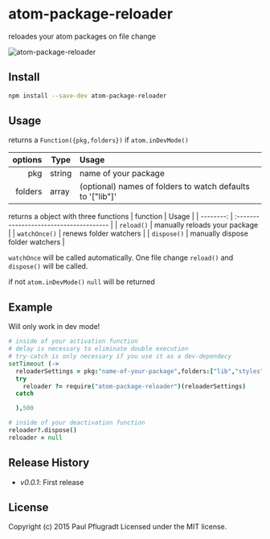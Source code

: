 # atom-package-reloader

reloades your atom packages on file change

![atom-package-reloader](https://cloud.githubusercontent.com/assets/1881921/8182233/b969fc1c-142d-11e5-9845-91a13374ba0c.png)


## Install

```sh
npm install --save-dev atom-package-reloader
```

## Usage

returns a `Function({pkg,folders})` if `atom.inDevMode()`


| options   | Type    | Usage                                   |
| --------: | ------- | :-------------------------------------- |
| pkg       | string  | name of your package |
| folders    | array | (optional) names of folders to watch defaults to '["lib"]' |


returns a object with three functions
| function   | Usage                                   |
| --------: |  :-------------------------------------- |
| `reload()` | manually reloads your package |
| `watchOnce()` | renews folder watchers |
| `dispose()` | manually dispose folder watchers |

`watchOnce` will be called automatically.
One file change `reload()` and `dispose()` will be called.

if not `atom.inDevMode()` `null` will be returned

## Example
Will only work in dev mode!
```coffee
# inside of your activation function
# delay is necessary to eliminate double execution
# try-catch is only necessary if you use it as a dev-dependecy
setTimeout (->
  reloaderSettings = pkg:"name-of-your-package",folders:["lib","styles"]
  try
    reloader ?= require("atom-package-reloader")(reloaderSettings)
  catch

  ),500

# inside of your deactivation function
reloader?.dispose()
reloader = null

```



## Release History

 - *v0.0.1*: First release

## License
Copyright (c) 2015 Paul Pflugradt
Licensed under the MIT license.
